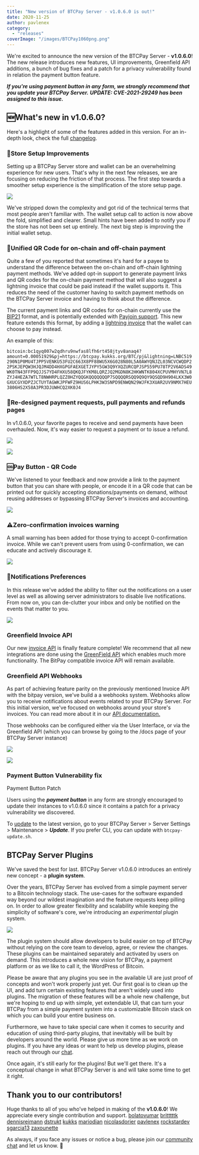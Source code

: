 ```yaml
---
title: "New version of BTCPay Server - v1.0.6.0 is out!"
date: 2020-11-25
author: pavlenex
category:
  - "releases"
coverImage: "/images/BTCPay1060png.png"
---
```


We're excited to announce the new version of the BTCPay Server - **v1.0.6.0**! The new release introduces new features, UI improvements, Greenfield API additions, a bunch of bug fixes and a patch for a privacy vulnerability found in relation the payment button feature.

_**If you're using payment button in any form, we strongly recommend that you update your BTCPay Server.**_
**_UPDATE: CVE-2021-29249 has been assigned to this issue._**

## 🆕What's new in v1.0.6.0?

Here's a highlight of some of the features added in this version. For an in-depth look, check the full [changelog](https://github.com/btcpayserver/btcpayserver/blob/master/Changelog.md#1060).

### 🏪Store Setup Improvements

Setting up a BTCPay Server store and wallet can be an overwhelming experience for new users. That's why in the next few releases, we are focusing on reducing the friction of that process. The first step towards a smoother setup experience is the simplification of the store setup page.

![](/images/Store-Setup-1024x465.png)

We've stripped down the complexity and got rid of the technical terms that most people aren't familiar with. The wallet setup call to action is now above the fold, simplified and clearer. Small hints have been added to notify you if the store has not been set up entirely. The next big step is improving the initial wallet setup.

### 🧾Unified QR Code for on-chain and off-chain payment

Quite a few of you reported that sometimes it's hard for a payee to understand the difference between the on-chain and off-chain lightning payment methods. We've added opt-in support to generate payment links and QR codes for the on-chain payment method that will also suggest a lightning invoice that could be paid instead if the wallet supports it. This reduces the need of the customer having to switch payment methods on the BTCPay Server invoice and having to think about the difference.

The current payment links and QR codes for on-chain currently use the [BIP21](https://github.com/bitcoin/bips/blob/master/bip-0021.mediawiki) format, and is potentially extended with [Payjoin support](https://github.com/bitcoin/bips/blob/master/bip-0078.mediawiki). This new feature extends this format, by adding a [lightning invoice](https://github.com/lightningnetwork/lightning-rfc/blob/master/11-payment-encoding.md) that the wallet can choose to pay instead.

An example of this:

`bitcoin:bc1qyq007w2qdhru9nwfas8lfh6rt458jtyv8anaq4?amount=0.00051929&pj=https://btcpay.kukks.org/BTC/pj&lightning=LNBC519290N1P0MU4TJPP5VENKU53FU2C663X8PF88WU5X6G028N80L5A0AWYQNJZL03NCVCWQDP22PSKJEPQW3HJQJM4DD4HXGPGFAEXGETJYPY5GW3Q9YXQZURCQPJSP559PU78TP2V6ADS49WK0TN43FFP9QJJS7YD4FHXU58QKQJFYKM8LQRZJQ2MGDN8K2HKWNTK804XCPUVMHYVN7L8ZYJ4HEZA7WTLT8NWHRPLQZZ0HZYQQGKQQQQQQQP7SQQQQRSQQ9Q9QY9QSQD9H904LKX3W0GXUCGYXDPZJCTUYTAGWKJPFWFZ9HUS6LPHK3W3SNPD9ENWQN29WJFK3XUAR2UV9NMX7HEU3806HS2X58A3PR3DJUWHCQ2XK0J4`

### 🎨Re-designed payment requests, pull payments and refunds pages

In v1.0.6.0, your favorite pages to receive and send payments have been overhauled. Now, it's way easier to request a payment or to issue a refund.

![](/images/PaymentRequest-1024x506.png)

![](/images/RefundClaimed-1024x625.png)

### 🆒Pay Button - QR Code

We've listened to your feedback and now provide a link to the payment button that you can share with people, or encode it in a QR code that can be printed out for quickly accepting donations/payments on demand, without reusing addresses or bypassing BTCPay Server's invoices and accounting.

![](/images/Capture-1024x530.png)

### ⚠️Zero-confirmation invoices warning

A small warning has been added for those trying to accept 0-confirmation invoice. While we can't prevent users from using 0-confirmation, we can educate and actively discourage it.

![](/images/DoubleSpending.png)

### 🔔Notifications Preferences

In this release we've added the ability to filter out the notifications on a user level as well as allowing server administrators to disable live notifications. From now on, you can de-clutter your inbox and only be notified on the events that matter to you.

![](/images/Notifications-1024x536.png)

### Greenfield Invoice API

Our new [invoice API](https://docs.btcpayserver.org/API/Greenfield/v1/#tag/Invoices) is finally feature complete! We recommend that all new integrations are done using the [GreenField API](https://docs.btcpayserver.org/API/Greenfield/v1/) which enables much more functionality. The BitPay compatible invoice API will remain available.

### Greenfield API Webhooks

As part of achieving feature parity on the previously mentioned Invoice API with the bitpay version, we've build a a webhooks system. Webhooks allow you to receive notifications about events related to your BTCPay Server. For this initial version, we've focused on webhooks around your store's invoices. You can read more about it in our [API documentation.](https://docs.btcpayserver.org/API/Greenfield/v1/#tag/Webhooks)

Those webhooks can be configured either via the User Interface, or via the Greenfield API (which you can browse by going to the /docs page of your BTCPay Server instance)

![](/images/image.png)

![](/images/image-1.png)

### Payment Button Vulnerability fix

Payment Button Patch

Users using the _**payment button**_ in any form are strongly encouraged to update their instances to v1.0.6.0 since it contains a patch for a privacy vulnerability we discovered.

To [update](https://docs.btcpayserver.org/faq-and-common-issues/faq-serversettings#how-to-update-btcpay-server) to the latest version, go to your BTCPay Server > Server Settings > Maintenance > _**Update**_. If you prefer CLI, you can update with `btcpay-update.sh`.

## BTCPay Server Plugins

We've saved the best for last. BTCPay Server v1.0.6.0 introduces an entirely new concept - a **plugin system**.

Over the years, BTCPay Server has evolved from a simple payment server to a Bitcoin technology stack. The use-cases for the software expanded way beyond our wildest imagination and the feature requests keep pilling on. In order to allow greater flexibility and scalability while keeping the simplicity of software's core, we're introducing an _experimental_ plugin system.

![](/images/BTCPayServer-Plugins-1024x602.png)

The plugin system should allow developers to build easier on top of BTCPay without relying on the core team to develop, agree, or review the changes. These plugins can be maintained separately and activated by users on demand. This introduces a whole new vision for BTCPay, a payment platform or as we like to call it, the WordPress of Bitcoin.

Please be aware that any plugins you see in the available UI are just proof of concepts and won't work properly just yet. Our first goal is to clean up the UI, and add turn certain existing features that aren't widely used into plugins. The migration of these features will be a whole new challenge, but we're hoping to end up with simple, yet extendable UI, that can turn your BTCPay from a simple payment system into a customizable Bitcoin stack on which you can build your entire business on.

Furthermore, we have to take special care when it comes to security and education of using third-party plugins, that inevitably will be built by developers around the world. Please give us more time as we work on plugins. If you have any ideas or want to help us develop plugins, please reach out through our [chat](https://chat.btcpayserver.org/).

Once again, it's still early for the plugins! But we'll get there. It's a conceptual change in what BTCPay Server is and will take some time to get it right.

## Thank you to our contributors!

Huge thanks to all of you who’ve helped in making of the **v1.0.6.0**! We appreciate every single contribution and support.
[bolatovumar](https://github.com/bolatovumar)
[britttttk](https://github.com/britttttk)
[dennisreimann](https://github.com/dennisreimann)
[dstrukt](https://github.com/dstrukt)
[kukks](https://github.com/kukks/)
[mariodian](https://github.com/mariodian/)
[nicolasdorier](https://github.com/nicolasdorier/)
[pavlenex](https://github.com/pavlenex/)
[rockstardev](https://github.com/rockstardev/)
[sgarcia13](https://github.com/sgracia13)
[zaxounette](https://github.com/zaxounette/)

As always, if you face any issues or notice a bug, please join our [community chat](http://chat.btcpayserver.org/) and let us know. 💚
